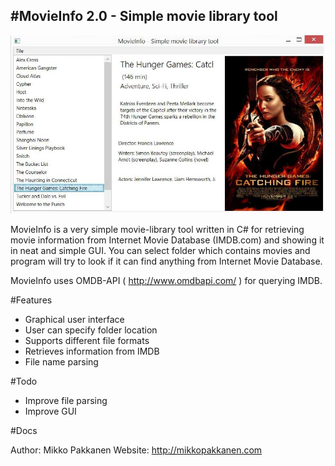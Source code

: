 #MovieInfo 2.0 - Simple movie library tool
------------------------
![MovieInfo Main View](doc/movieInfo.JPG)

MovieInfo is a very simple movie-library tool written in C# for retrieving movie information from
Internet Movie Database (IMDB.com) and showing it in neat and simple GUI. You can select folder which contains movies and program will try to look if it can find anything from Internet Movie Database.

MovieInfo uses OMDB-API ( http://www.omdbapi.com/ ) for querying IMDB.

#Features
- Graphical user interface
- User can specify folder location
- Supports different file formats
- Retrieves information from IMDB
- File name parsing

#Todo
- Improve file parsing
- Improve GUI

#Docs


Author: Mikko Pakkanen
Website: http://mikkopakkanen.com
